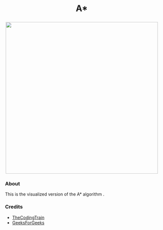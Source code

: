 # <p align="center">A*</p>


<p align="center">
  <img width="500" src="https://i.postimg.cc/5NNbhBbn/CaptureA.png">
</p>

### About  

This is the visualized version of the A* algorithm .

### Credits
 * [TheCodingTrain](https://www.youtube.com/user/shiffman)
 * [GeeksForGeeks](https://www.geeksforgeeks.org)


